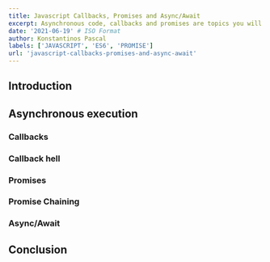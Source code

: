 ```yaml
---
title: Javascript Callbacks, Promises and Async/Await
excerpt: Asynchronous code, callbacks and promises are topics you will eventually encounter when learning Javascript. It is a very confusing topic and difficult to grasp at first, especially when not having background with other programming languages.
date: '2021-06-19' # ISO Format
author: Konstantinos Pascal
labels: ['JAVASCRIPT', 'ES6', 'PROMISE']
url: 'javascript-callbacks-promises-and-async-await'
---
```


## Introduction

## Asynchronous execution

### Callbacks

### Callback hell

### Promises

### Promise Chaining

### Async/Await

## Conclusion
